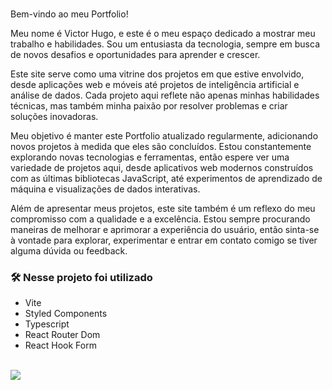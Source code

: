 

<br/>


Bem-vindo ao meu Portfolio!

Meu nome é Victor Hugo, e este é o meu espaço dedicado a mostrar meu trabalho e habilidades. Sou um entusiasta da tecnologia, sempre em busca de novos desafios e oportunidades para aprender e crescer.

Este site serve como uma vitrine dos projetos em que estive envolvido, desde aplicações web e móveis até projetos de inteligência artificial e análise de dados. Cada projeto aqui reflete não apenas minhas habilidades técnicas, mas também minha paixão por resolver problemas e criar soluções inovadoras.

Meu objetivo é manter este Portfolio atualizado regularmente, adicionando novos projetos à medida que eles são concluídos. Estou constantemente explorando novas tecnologias e ferramentas, então espere ver uma variedade de projetos aqui, desde aplicativos web modernos construídos com as últimas bibliotecas JavaScript, até experimentos de aprendizado de máquina e visualizações de dados interativas.

Além de apresentar meus projetos, este site também é um reflexo do meu compromisso com a qualidade e a excelência. Estou sempre procurando maneiras de melhorar e aprimorar a experiência do usuário, então sinta-se à vontade para explorar, experimentar e entrar em contato comigo se tiver alguma dúvida ou feedback.

### 🛠️ Nesse projeto foi utilizado

* Vite
* Styled Components
* Typescript
* React Router Dom
* React Hook Form


<br />

<a href="https://my-portfolio-ik8pkm9yd-cloudslds-projects.vercel.app/" target="_blank">
<img src="https://user-images.githubusercontent.com/71772559/178192066-d52e0cf7-906e-4baa-80f3-4b49dde153c0.png" />
</a>

